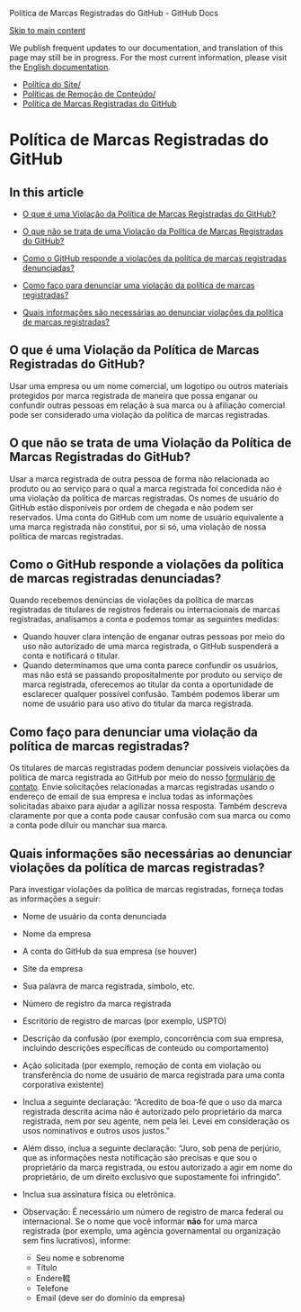 Política de Marcas Registradas do GitHub - GitHub Docs

[Skip to main content](#main-content)

We publish frequent updates to our documentation, and translation of this page may still be in progress. For the most current information, please visit the [English documentation](/en).

* [Política do Site/](/pt/site-policy)
* [Políticas de Remoção de Conteúdo/](/pt/site-policy/content-removal-policies)
* [Política de Marcas Registradas do GitHub](/pt/site-policy/content-removal-policies/github-trademark-policy)

Política de Marcas Registradas do GitHub
==========

In this article
----------

* [O que é uma Violação da Política de Marcas Registradas do GitHub?](#o-que-é-uma-violação-da-política-de-marcas-registradas-do-github)

* [O que não se trata de uma Violação da Política de Marcas Registradas do GitHub?](#o-que-não-se-trata-de-uma-violação-da-política-de-marcas-registradas-do-github)

* [Como o GitHub responde a violações da política de marcas registradas denunciadas?](#como-o-github-responde-a-violações-da-política-de-marcas-registradas-denunciadas)

* [Como faço para denunciar uma violação da política de marcas registradas?](#como-faço-para-denunciar-uma-violação-da-política-de-marcas-registradas)

* [Quais informações são necessárias ao denunciar violações da política de marcas registradas?](#quais-informações-são-necessárias-ao-denunciar-violações-da-política-de-marcas-registradas)

[](#o-que-é-uma-violação-da-política-de-marcas-registradas-do-github)[]()O que é uma Violação da Política de Marcas Registradas do GitHub?
----------

Usar uma empresa ou um nome comercial, um logotipo ou outros materiais protegidos por marca registrada de maneira que possa enganar ou confundir outras pessoas em relação à sua marca ou à afiliação comercial pode ser considerado uma violação da política de marcas registradas.

[](#o-que-não-se-trata-de-uma-violação-da-política-de-marcas-registradas-do-github)[]()O que não se trata de uma Violação da Política de Marcas Registradas do GitHub?
----------

Usar a marca registrada de outra pessoa de forma não relacionada ao produto ou ao serviço para o qual a marca registrada foi concedida não é uma violação da política de marcas registradas. Os nomes de usuário do GitHub estão disponíveis por ordem de chegada e não podem ser reservados. Uma conta do GitHub com um nome de usuário equivalente a uma marca registrada não constitui, por si só, uma violação de nossa política de marcas registradas.

[](#como-o-github-responde-a-violações-da-política-de-marcas-registradas-denunciadas)[]()Como o GitHub responde a violações da política de marcas registradas denunciadas?
----------

Quando recebemos denúncias de violações da política de marcas registradas de titulares de registros federais ou internacionais de marcas registradas, analisamos a conta e podemos tomar as seguintes medidas:

* Quando houver clara intenção de enganar outras pessoas por meio do uso não autorizado de uma marca registrada, o GitHub suspenderá a conta e notificará o titular.
* Quando determinamos que uma conta parece confundir os usuários, mas não está se passando propositalmente por produto ou serviço de marca registrada, oferecemos ao titular da conta a oportunidade de esclarecer qualquer possível confusão. Também podemos liberar um nome de usuário para uso ativo do titular da marca registrada.

[](#como-faço-para-denunciar-uma-violação-da-política-de-marcas-registradas)[]()Como faço para denunciar uma violação da política de marcas registradas?
----------

Os titulares de marcas registradas podem denunciar possíveis violações da política de marca registrada ao GitHub por meio do nosso [formulário de contato](https://support.github.com/contact?tags=docs-trademark). Envie solicitações relacionadas a marcas registradas usando o endereço de email de sua empresa e inclua todas as informações solicitadas abaixo para ajudar a agilizar nossa resposta. Também descreva claramente por que a conta pode causar confusão com sua marca ou como a conta pode diluir ou manchar sua marca.

[](#quais-informações-são-necessárias-ao-denunciar-violações-da-política-de-marcas-registradas)[]()Quais informações são necessárias ao denunciar violações da política de marcas registradas?
----------

Para investigar violações da política de marcas registradas, forneça todas as informações a seguir:

* Nome de usuário da conta denunciada

* Nome da empresa

* A conta do GitHub da sua empresa (se houver)

* Site da empresa

* Sua palavra de marca registrada, símbolo, etc.

* Número de registro da marca registrada

* Escritório de registro de marcas (por exemplo, USPTO)

* Descrição da confusão (por exemplo, concorrência com sua empresa, incluindo descrições específicas de conteúdo ou comportamento)

* Ação solicitada (por exemplo, remoção de conta em violação ou transferência do nome de usuário de marca registrada para uma conta corporativa existente)

* Inclua a seguinte declaração: “Acredito de boa-fé que o uso da marca registrada descrita acima não é autorizado pelo proprietário da marca registrada, nem por seu agente, nem pela lei. Levei em consideração os usos nominativos e outros usos justos.”

* Além disso, inclua a seguinte declaração: “Juro, sob pena de perjúrio, que as informações nesta notificação são precisas e que sou o proprietário da marca registrada, ou estou autorizado a agir em nome do proprietário, de um direito exclusivo que supostamente foi infringido”.

* Inclua sua assinatura física ou eletrônica.

* Observação: É necessário um número de registro de marca federal ou internacional. Se o nome que você informar **não** for uma marca registrada (por exemplo, uma agência governamental ou organização sem fins lucrativos), informe:

  * Seu nome e sobrenome
  * Título
  * Endere輟
  * Telefone
  * Email (deve ser do domínio da empresa)
